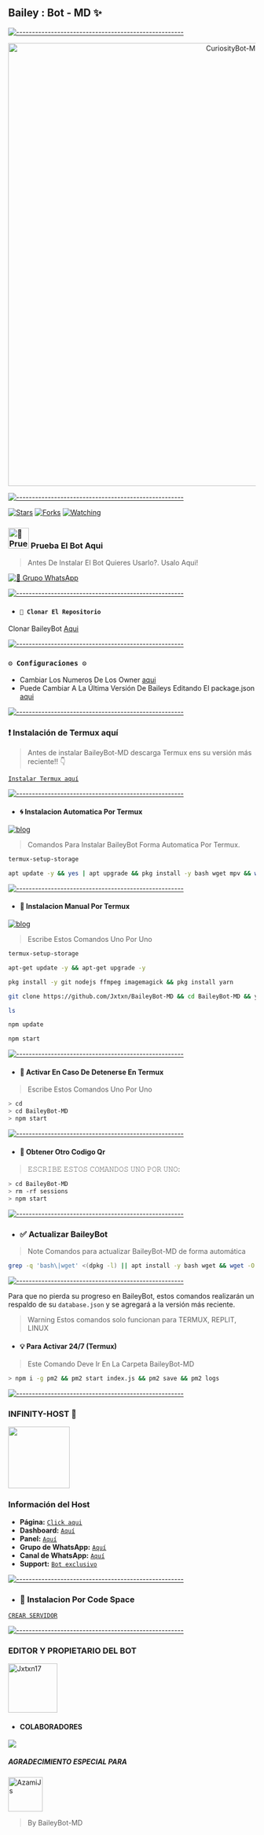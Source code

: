 ## Bailey : Bot - MD ✨️

[![-----------------------------------------------------](https://raw.githubusercontent.com/andreasbm/readme/master/assets/lines/colored.png)](#table-of-contents)

<p align="center">
<img src="https://telegra.ph/file/3baddb6a33e14e1b59e83.jpg" alt="CuriosityBot-MD" width="900"/>
</p>

[![-----------------------------------------------------](https://raw.githubusercontent.com/andreasbm/readme/master/assets/lines/colored.png)](#table-of-contents)

<a href="https://github.com/Jxtxn17/BaileyBot-MD"><img title="Stars" src="https://img.shields.io/github/stars/Jxtxn17/BaileyBot-MD?color=ff4500&style=flat-square" /></a>
<a href="https://github.com/zhwzein/Killua-Zoldyck/network/members"><img title="Forks" src="https://img.shields.io/github/forks/Jxtxn17/BaileyBot-MD?color=ff4500&style=flat-square" /></a>
<a href="https://github.com/zhwzein/Killua-Zoldyck/watchers"><img title="Watching" src="https://img.shields.io/github/watchers/Jxtxn17/BaileyBot-MD?label=watchers&color=ff4500&style=flat-square" /></a> <br>

### <img src="https://i.pinimg.com/originals/19/80/6e/19806e91932e6054965fc83b85241270.gif" alt="🍧 Prueba El Bot Aqui" width="42" height="42"> Prueba El Bot Aqui

> Antes De Instalar El Bot Quieres Usarlo?. Usalo Aqui!

<a href="https://chat.whatsapp.com/GrcXB1NINsDAPp4fCVgwfX"><img alt="🧸 Grupo WhatsApp" src="https://img.shields.io/badge/Grupo-BaileyBot-FF0080?style=for-the-badge&logo=whatsapp&logoColor=white"/></a>

[![-----------------------------------------------------](https://raw.githubusercontent.com/andreasbm/readme/master/assets/lines/colored.png)](#table-of-contents)

- #### `🚩 Clonar El Repositorio`
 Clonar BaileyBot [Aqui](https://github.com/Jxtxn17/BaileyBot-MD/fork)

[![-----------------------------------------------------](https://raw.githubusercontent.com/andreasbm/readme/master/assets/lines/colored.png)](#table-of-contents)

### `⚙️ Configuraciones ⚙️`
- Cambiar Los Numeros De Los Owner [aqui](https://github.com/AzamiJs/CuriosityBot-MD/blob/main/config.js#L6)
- Puede Cambiar A La Última Versión De Baileys Editando El package.json [aqui](https://github.com/Jxtxn17/BaileyBot-MD/blob/main/package.json#L42)

[![-----------------------------------------------------](https://raw.githubusercontent.com/andreasbm/readme/master/assets/lines/colored.png)](#table-of-contents)

### ❗ Instalación de Termux aquí
> Antes de instalar BaileyBot-MD descarga Termux ens su versión más reciente!! 👇

[`Instalar Termux aquí`](https://www.mediafire.com/file/3hsvi3xkpq3a64o/termux_118.apk/file)

[![-----------------------------------------------------](https://raw.githubusercontent.com/andreasbm/readme/master/assets/lines/colored.png)](#table-of-contents)

- #### 🌀 Instalacion Automatica Por Termux
[![blog](https://img.shields.io/badge/Instalacion-Automatica-0000FF?style=for-the-badge&logo=youtube&logoColor=white)](https://youtu.be/smoWgg28wPk?si=ck-t9tvKrJQ0yZbS?feature=share)

> Comandos Para Instalar BaileyBot Forma Automatica Por Termux.

```bash
termux-setup-storage
```
```bash
apt update -y && yes | apt upgrade && pkg install -y bash wget mpv && wget -O - https://raw.githubusercontent.com/Bailey/BaileyBot-MD/master/bailey.sh | bash
```
[![-----------------------------------------------------](https://raw.githubusercontent.com/andreasbm/readme/master/assets/lines/colored.png)](#table-of-contents)

- #### 💠 Instalacion Manual Por Termux
[![blog](https://img.shields.io/badge/Instalacion-Manual-800080?style=for-the-badge&logo=youtube&logoColor=white)](https://youtu.be/qRb9ElGT8mM?si=XxSt-Y8CTQs1Imzl?feature=share)
> Escribe Estos Comandos Uno Por Uno

```bash
termux-setup-storage
```

```bash
apt-get update -y && apt-get upgrade -y
```

```bash
pkg install -y git nodejs ffmpeg imagemagick && pkg install yarn
```

```bash
git clone https://github.com/Jxtxn/BaileyBot-MD && cd BaileyBot-MD && yarn install && npm install
```

```bash
ls
```
```bash
npm update
```

```bash
npm start
```
[![-----------------------------------------------------](https://raw.githubusercontent.com/andreasbm/readme/master/assets/lines/colored.png)](#table-of-contents)

- #### 🚀 Activar En Caso De Detenerse En Termux
> Escribe Estos Comandos Uno Por Uno
```bash
> cd
> cd BaileyBot-MD
> npm start
```
[![-----------------------------------------------------](https://raw.githubusercontent.com/andreasbm/readme/master/assets/lines/colored.png)](#table-of-contents)

- #### 🌻 Obtener Otro Codigo Qr
> 𝙴𝚂𝙲𝚁𝙸𝙱𝙴 𝙴𝚂𝚃𝙾𝚂 𝙲𝙾𝙼𝙰𝙽𝙳𝙾𝚂 𝚄𝙽𝙾 𝙿𝙾𝚁 𝚄𝙽𝙾:
```bash
> cd BaileyBot-MD
> rm -rf sessions
> npm start
```
[![-----------------------------------------------------](https://raw.githubusercontent.com/andreasbm/readme/master/assets/lines/colored.png)](#table-of-contents)

- ### ✅ Actualizar BaileyBot 
> Note Comandos para actualizar BaileyBot-MD de forma automática
```bash
grep -q 'bash\|wget' <(dpkg -l) || apt install -y bash wget && wget -O - https://raw.githubusercontent.com/Jxtxn/BaileyBot-MD/master/update.sh | bash
```
[![-----------------------------------------------------](https://raw.githubusercontent.com/andreasbm/readme/master/assets/lines/colored.png)](#table-of-contents)

Para que no pierda su progreso en BaileyBot, estos comandos realizarán un respaldo de su `database.json` y se agregará a la versión más reciente.

> Warning Estos comandos solo funcionan para TERMUX, REPLIT, LINUX

- #### 💡 Para Activar 24/7 (Termux)
> Este Comando Deve Ir En La Carpeta BaileyBot-MD
```bash
> npm i -g pm2 && pm2 start index.js && pm2 save && pm2 logs
```
[![-----------------------------------------------------](https://raw.githubusercontent.com/andreasbm/readme/master/assets/lines/colored.png)](#table-of-contents)


###  INFINITY-HOST 👑
<a href="https://dashboard.infinitywa.xyz"><img src="https://qu.ax/XLCK.jpg" height="125px"></a>
### Información del Host

- **Página:** [`Click aqui`](https://dashboard.infinitywa.xyz)
- **Dashboard:** [`Aquí`](https://dashboard.infinitywa.xyz)
- **Panel:** [`Aquí`](https://live.panel-infinitywa.store)
- **Grupo de WhatsApp:** [`Aquí`](https://chat.whatsapp.com/GQ82mPnSYnm0XL2hLPk7FV)
- **Canal de WhatsApp:** [`Aquí`](https://whatsapp.com/channel/0029Va4QjH7DeON0ePwzjS1A)
- **Support:** [`Bot exclusivo`](https://wa.me/message/FETBF7YBO37CG1)

[![-----------------------------------------------------](https://raw.githubusercontent.com/andreasbm/readme/master/assets/lines/colored.png)](#table-of-contents)

- ### 📱 Instalacion Por Code Space

[`CREAR SERVIDOR`](https://github.com/codespaces/new?skip_quickstart=true&machine=basicLinux32gb&repo=674862525&ref=main&geo=UsEast)

[![-----------------------------------------------------](https://raw.githubusercontent.com/andreasbm/readme/master/assets/lines/colored.png)](#table-of-contents)

### EDITOR Y PROPIETARIO DEL BOT
<a href="https://github.com/Jxtxn17"><img src="https://github.com/Jxtxn17.png" width="100" height="100" alt="Jxtxn17"/></a>

- #### COLABORADORES 
<a href="https://github.com/Jxtxn17/BaileyBot-MD/graphs/contributors">
<img src="https://contrib.rocks/image?repo=Jxtxn17/BaileyBot-MD"/> 
</a>

<!-- markdownlint-restore -->
<!-- prettier-ignore-end -->

<!-- ALL-CONTRIBUTORS-LIST:END -->

##### AGRADECIMIENTO ESPECIAL PARA
<a href="https://github.com/AzamiJs"><img src="https://github.com/AzamiJs.png" width="70" height="70" alt="AzamiJs"/></a>


> By BaileyBot-MD
